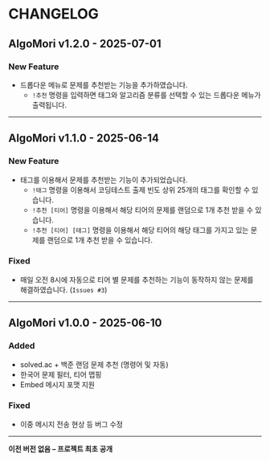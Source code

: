 # CHANGELOG

## AlgoMori v1.2.0 - 2025-07-01

### New Feature
- 드롭다운 메뉴로 문제를 추천받는 기능을 추가하였습니다.
    - `!추천` 명령을 입력하면 태그와 알고리즘 분류를 선택할 수 있는 드롭다운 메뉴가 출력됩니다.

---

## AlgoMori v1.1.0 - 2025-06-14

### New Feature
- 태그를 이용해서 문제를 추천받는 기능이 추가되었습니다.
    - `!태그` 명령을 이용해서 코딩테스트 출제 빈도 상위 25개의 태그를 확인할 수 있습니다.
    - `!추천 [티어]` 명령을 이용해서 해당 티어의 문제를 랜덤으로 1개 추천 받을 수 있습니다.
    - `!추천 [티어] [태그]` 명령을 이용해서 해당 티어의 해당 태그를 가지고 있는 문제를 랜덤으로 1개 추천 받을 수 있습니다.

### Fixed
- 매일 오전 8시에 자동으로 티어 별 문제를 추천하는 기능이 동작하지 않는 문제를 해결하였습니다. (`Issues #3`)

---

## AlgoMori v1.0.0 - 2025-06-10

### Added
- solved.ac + 백준 랜덤 문제 추천 (명령어 및 자동)
- 한국어 문제 필터, 티어 맵핑
- Embed 메시지 포맷 지원

### Fixed
- 이중 메시지 전송 현상 등 버그 수정

---

**이전 버전 없음 – 프로젝트 최초 공개**